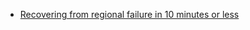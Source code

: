 - [Recovering from regional failure in 10 minutes or less](https://medium.com/google-cloud/cloud-sql-recovering-from-regional-failure-in-10-minutes-or-less-mysql-fc055540a8f0)